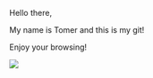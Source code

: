 Hello there,

My name is Tomer and this is my git!

Enjoy your browsing!

![](https://komarev.com/ghpvc/?username=TomerKigel)
